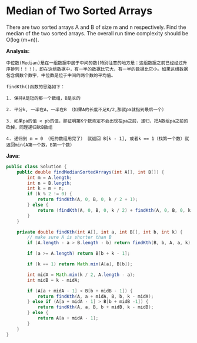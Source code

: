 # Median of Two Sorted Arrays

There are two sorted arrays A and B of size m and n respectively. Find the median of the two sorted arrays. The overall run time complexity should be O(log (m+n)).

**Analysis:**
```
中位数(Median)是在一组数据中居于中间的数(特别注意的地方是：这组数据之前已经经过升序排列！！！)，即在这组数据中，有一半的数据比它大，有一半的数据比它小。如果这组数据包含偶数个数字，中位数是位于中间的两个数的平均值。

findKth()函数的思路如下：

1. 保持A是短的那一个数组，B是长的

2. 平分k, 一半在A，一半在B （如果A的长度不足K/2,那就pa就指到最后一个）

3. 如果pa的值 < pb的值，那证明第K个数肯定不会出现在pa之前，递归，把A数组pa之前的砍掉，同理递归砍B数组

4. 递归到 m = 0 （短的数组用完了） 就返回 B[k - 1], 或者k == 1（找第一个数）就返回min(A第一个数，B第一个数）
```

**Java:**
```java
public class Solution {
    public double findMedianSortedArrays(int A[], int B[]) {
        int m = A.length;
        int n = B.length;
        int k = m + n;
        if (k % 2 != 0) {
            return findKth(A, 0, B, 0, k / 2 + 1);
        } else {
            return (findKth(A, 0, B, 0, k / 2) + findKth(A, 0, B, 0, k / 2 + 1)) / 2.0;
        }
    }

    private double findKth(int A[], int a, int B[], int b, int k) {
        // make sure A is shorter than B
        if (A.length - a > B.length - b) return findKth(B, b, A, a, k);

        if (a >= A.length) return B[b + k - 1];

        if (k == 1) return Math.min(A[a], B[b]);

        int midA = Math.min(k / 2, A.length - a);
        int midB = k - midA;

        if (A[a + midA - 1] < B[b + midB - 1]) {
            return findKth(A, a + midA, B, b, k - midA);
        } else if (A[a + midA - 1] > B[b + midB -1]) {
            return findKth(A, a, B, b + midB, k - midB);
        } else {
            return A[a + midA - 1];
        }
    }
}
```
